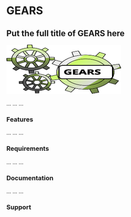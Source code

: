 # GEARS 
## **Put the full title of GEARS here**
<img src="GEARS_logo.svg" alt="GEARS Logo" width="300" height="128"> 

...
...
...

### Features

...
...
...

### Requirements

...
...
...

### Documentation 

...
...
...

### Support
